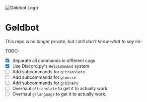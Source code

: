 ![Gøldbot Logo](https://i.imgur.com/8bOl5gU.png)

# Gøldbot

This repo is no longer private, *but I still don't know what to say lol-*

TODO:
- [x] Separate all commands in different cogs
- [x] Use Discord.py's `HelpCommand` system
- [ ] Add subcommands for `g!translate`
- [ ] Add subcommands for `g!morse`
- [ ] Add subcommands for `g!binary`
- [ ] Overhaul `g!translate` to get it to actually work.
- [ ] Overhaul `g!language` to get it to actually work.
